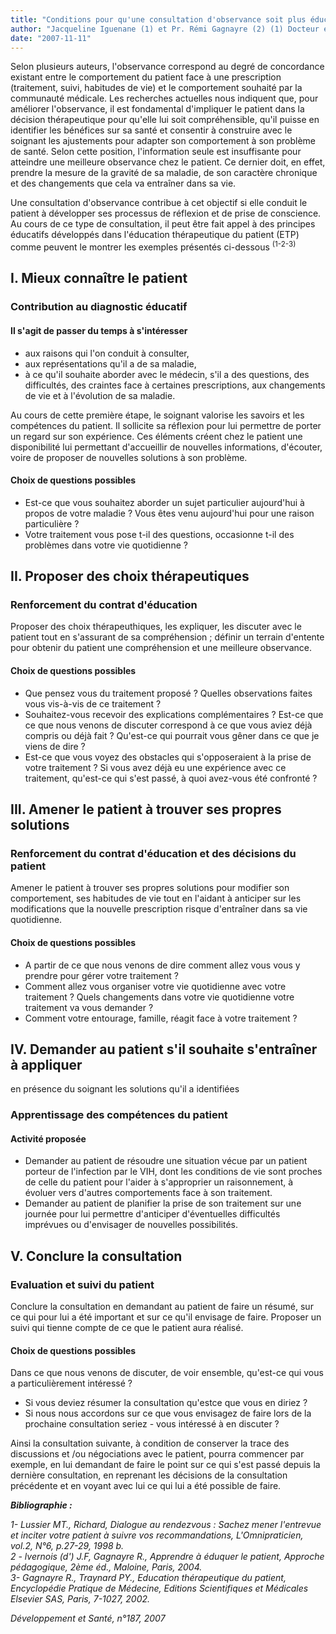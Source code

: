 ```yaml
---
title: "Conditions pour qu'une consultation d'observance soit plus éducative"
author: "Jacqueline Iguenane (1) et Pr. Rémi Gagnayre (2) (1) Docteur en Sciences de l'éducation, Format Santé. (2) Professeur des Sciences de l'éducation, laboratoire de pédagogie de la Santé, UPRES EA3412, Université parisl3, UFR SMBH, Bobigny."
date: "2007-11-11"
---
```


Selon plusieurs auteurs, l'observance correspond au degré de concordance existant entre le comportement du patient face à une prescription (traitement, suivi, habitudes de vie) et le comportement souhaité par la communauté médicale. Les recherches actuelles nous indiquent que, pour améliorer l'observance, il est fondamental d'impliquer le patient dans la décision thérapeutique pour qu'elle lui soit compréhensible, qu'il puisse en identifier les bénéfices sur sa santé et consentir à construire avec le soignant les ajustements pour adapter son comportement à son problème de santé. Selon cette position, l'information seule est insuffisante pour atteindre une meilleure observance chez le patient. Ce dernier doit, en effet, prendre la mesure de la gravité de sa maladie, de son caractère chronique et des changements que cela va entraîner dans sa vie.

Une consultation d'observance contribue à cet objectif si elle conduit le patient à développer ses processus de réflexion et de prise de conscience. Au cours de ce type de consultation, il peut être fait appel à des principes éducatifs développés dans l'éducation thérapeutique du patient (ETP) comme peuvent le montrer les exemples présentés ci-dessous <sup>(1-2-3)</sup>

## I. Mieux connaître le patient

### Contribution au diagnostic éducatif

#### Il s'agit de passer du temps à s'intéresser

- aux raisons qui l'on conduit à consulter,
- aux représentations qu'il a de sa maladie,
- à ce qu'il souhaite aborder avec le médecin, s'il a des questions, des difficultés, des craintes face à certaines prescriptions, aux changements de vie et à l'évolution de sa maladie.

Au cours de cette première étape, le soignant valorise les savoirs et les compétences du patient. Il sollicite sa réflexion pour lui permettre de porter un regard sur son expérience. Ces éléments créent chez le patient une disponibilité lui permettant d'accueillir de nouvelles informations, d'écouter, voire de proposer de nouvelles solutions à son problème.

#### Choix de questions possibles

- Est-ce que vous souhaitez aborder un sujet particulier aujourd'hui à propos de votre maladie ? Vous êtes venu aujourd'hui pour une raison particulière ?
- Votre traitement vous pose t-il des questions, occasionne t-il des problèmes dans votre vie quotidienne ?

## II. Proposer des choix thérapeutiques

### Renforcement du contrat d'éducation

Proposer des choix thérapeuthiques, les expliquer, les discuter avec le patient tout en s'assurant de sa compréhension ; définir un terrain d'entente pour obtenir du patient une compréhension et une meilleure observance.

#### Choix de questions possibles

- Que pensez vous du traitement proposé ? Quelles observations faites vous vis-à-vis de ce traitement ?
- Souhaitez-vous recevoir des explications complémentaires ? Est-ce que ce que nous venons de discuter correspond à ce que vous aviez déjà compris ou déjà fait ? Qu'est-ce qui pourrait vous gêner dans ce que je viens de dire ?
- Est-ce que vous voyez des obstacles qui s'opposeraient à la prise de votre traitement ? Si vous avez déjà eu une expérience avec ce traitement, qu'est-ce qui s'est passé, à quoi avez-vous été confronté ?

## III. Amener le patient à trouver ses propres solutions

### Renforcement du contrat d'éducation et des décisions du patient

Amener le patient à trouver ses propres solutions pour modifier son comportement, ses habitudes de vie tout en l'aidant à anticiper sur les modifications que la nouvelle prescription risque d'entraîner dans sa vie quotidienne.

#### Choix de questions possibles

- A partir de ce que nous venons de dire comment allez vous vous y prendre pour gérer votre traitement ?
- Comment allez vous organiser votre vie quotidienne avec votre traitement ? Quels changements dans votre vie quotidienne votre traitement va vous demander ?
- Comment votre entourage, famille, réagit face à votre traitement ?

## IV. Demander au patient s'il souhaite s'entraîner à appliquer

en présence du soignant les solutions qu'il a identifiées

### Apprentissage des compétences du patient

#### Activité proposée

- Demander au patient de résoudre une situation vécue par un patient porteur de l'infection par le VIH, dont les conditions de vie sont proches de celle du patient pour l'aider à s'approprier un raisonnement, à évoluer vers d'autres comportements face à son traitement.
- Demander au patient de planifier la prise de son traitement sur une journée pour lui permettre d'anticiper d'éventuelles difficultés imprévues ou d'envisager de nouvelles possibilités.

## V. Conclure la consultation

### Evaluation et suivi du patient

Conclure la consultation en demandant au patient de faire un résumé, sur ce qui pour lui a été important et sur ce qu'il envisage de faire. Proposer un suivi qui tienne compte de ce que le patient aura réalisé.

#### Choix de questions possibles

Dans ce que nous venons de discuter, de voir ensemble, qu'est-ce qui vous a particulièrement intéressé ?

- Si vous deviez résumer la consultation qu'estce que vous en diriez ?
- Si nous nous accordons sur ce que vous envisagez de faire lors de la prochaine consultation seriez - vous intéressé à en discuter ?

Ainsi la consultation suivante, à condition de conserver la trace des discussions et /ou négociations avec le patient, pourra commencer par exemple, en lui demandant de faire le point sur ce qui s'est passé depuis la dernière consultation, en reprenant les décisions de la consultation précédente et en voyant avec lui ce qui lui a été possible de faire.

***Bibliographie :***

*1- Lussier MT., Richard, Dialogue au rendezvous : Sachez mener l'entrevue et inciter votre patient à suivre vos recommandations, L'Omnipraticien, vol.2, N°6, p.27-29, 1998 b.  
2 - lvernois (d') J.F, Gagnayre R., Apprendre à éduquer le patient, Approche pédagogique, 2ème éd., Maloine, Paris, 2004.*  
*3- Gagnayre R., Traynard PY., Education thérapeutique du patient, Encyclopédie Pratique de Médecine, Editions Scientifiques et Médicales Elsevier SAS, Paris, 7-1027, 2002.*

*Développement et Santé, n°187, 2007*
